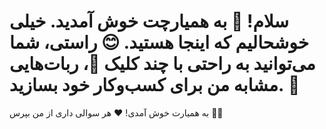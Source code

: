 سلام! 👋 به همیارچت خوش آمدید. خیلی خوشحالیم که اینجا هستید. 😊
راستی، شما می‌توانید به راحتی با چند کلیک 🤖، ربات‌هایی مشابه من برای کسب‌وکار خود بسازید. 🚀
===========================
به همیارت خوش آمدی! ❤️     هر سوالی داری از من بپرس 💬✨